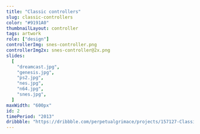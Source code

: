 ```yaml
---
title: "Classic controllers"
slug: classic-controllers
color: "#9191A0"
thumbnailLayout: controller
tags: artwork
role: ["design"]
controllerImg: snes-controller.png
controllerImg2x: snes-controller@2x.png
slides:
  [
    "dreamcast.jpg",
    "genesis.jpg",
    "ps2.jpg",
    "nes.jpg",
    "n64.jpg",
    "snes.jpg",
  ]
maxWidth: "600px"
id: 2
timePeriod: "2013"
dribbble: "https://dribbble.com/perpetualgrimace/projects/157127-Classic-controller-illustrations"
---
```

